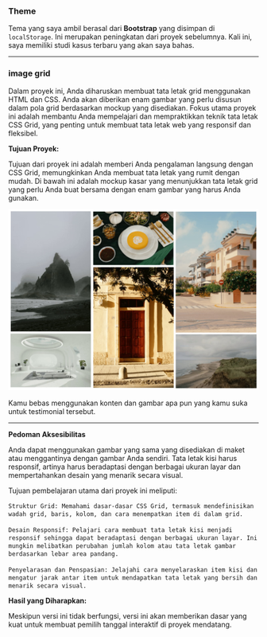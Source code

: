 ### Theme
Tema yang saya ambil berasal dari **Bootstrap** yang disimpan di `localStorage`. Ini merupakan peningkatan dari proyek sebelumnya. Kali ini, saya memiliki studi kasus terbaru yang akan saya bahas.

---

### image grid

Dalam proyek ini, Anda diharuskan membuat tata letak grid menggunakan HTML dan CSS. Anda akan diberikan enam gambar yang perlu disusun dalam pola grid berdasarkan mockup yang disediakan. Fokus utama proyek ini adalah membantu Anda mempelajari dan mempraktikkan teknik tata letak CSS Grid, yang penting untuk membuat tata letak web yang responsif dan fleksibel.

**Tujuan Proyek:**

Tujuan dari proyek ini adalah memberi Anda pengalaman langsung dengan CSS Grid, memungkinkan Anda membuat tata letak yang rumit dengan mudah. Di bawah ini adalah mockup kasar yang menunjukkan tata letak grid yang perlu Anda buat bersama dengan enam gambar yang harus Anda gunakan.

![testimonial card](image/image-grid.jpg)

Kamu bebas menggunakan konten dan gambar apa pun yang kamu suka untuk testimonial tersebut.

---

**Pedoman Aksesibilitas**

Anda dapat menggunakan gambar yang sama yang disediakan di maket atau menggantinya dengan gambar Anda sendiri. Tata letak kisi harus responsif, artinya harus beradaptasi dengan berbagai ukuran layar dan mempertahankan desain yang menarik secara visual.

Tujuan pembelajaran utama dari proyek ini meliputi:

    Struktur Grid: Memahami dasar-dasar CSS Grid, termasuk mendefinisikan wadah grid, baris, kolom, dan cara menempatkan item di dalam grid.

    Desain Responsif: Pelajari cara membuat tata letak kisi menjadi responsif sehingga dapat beradaptasi dengan berbagai ukuran layar. Ini mungkin melibatkan perubahan jumlah kolom atau tata letak gambar berdasarkan lebar area pandang.

    Penyelarasan dan Penspasian: Jelajahi cara menyelaraskan item kisi dan mengatur jarak antar item untuk mendapatkan tata letak yang bersih dan menarik secara visual.

**Hasil yang Diharapkan:**

Meskipun versi ini tidak berfungsi, versi ini akan memberikan dasar yang kuat untuk membuat pemilih tanggal interaktif di proyek mendatang.